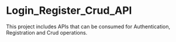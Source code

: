 # Login_Register_Crud_API
This project includes APIs that can be consumed for Authentication, Registration and Crud operations.
